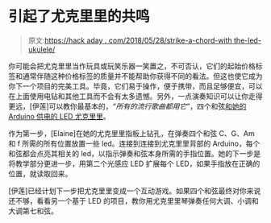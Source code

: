 # 引起了尤克里里的共鸣

> 原文:[https://hack aday . com/2018/05/28/strike-a-chord-with the-led-ukulele/](https://hackaday.com/2018/05/28/strike-a-chord-with-this-led-ukulele/)

你可能会把尤克里里当作玩具或玩笑乐器一笑置之，不可否认，它们的起始价格标签和通常伴随这种价格标签的质量并不能帮助你获得不同的看法。但这也使它成为你下一个项目的完美工具。毕竟，它们易于操作，便于携带，而且足够便宜，可以在上面使用电钻和其他工具而不会有太多遗憾。另外，一点演奏知识可以让你走得更远，[伊莲]可以教你最基本的，*“所有的流行歌曲都用它”*，四个和弦[和她的 Arduino 供电的 LED 尤克里里](http://www.instructables.com/id/LED-Ukulele-Level-One/)。

作为第一步，[Elaine]在她的尤克里里指板上钻孔，在弹奏四个和弦 C、G、Am 和 f 所需的所有位置放置一些 led。连接到连接到尤克里里背部的 Arduino，每个和弦都会点亮其相关的 led，以指示弹奏和弦本身所需的手指位置。她的下一步是将教学部分更进一步，用第二个光感应 LED 扩展每个 LED，如果手指放在正确的位置，就读取回来。

[伊莲]已经计划下一步把尤克里里变成一个互动游戏。如果四个和弦最终对你来说还不够，看看另一个基于 LED 的项目，教你用尤克里里琴弹奏任何大调、小调和大调第七和弦。